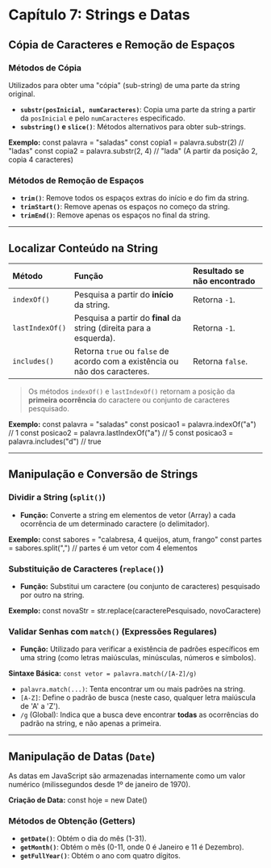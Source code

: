 # Capítulo 7: Strings e Datas

## Cópia de Caracteres e Remoção de Espaços

### Métodos de Cópia
Utilizados para obter uma "cópia" (sub-string) de uma parte da string original.

- **`substr(posInicial, numCaracteres)`**: Copia uma parte da string a partir da `posInicial` e pelo `numCaracteres` especificado.
- **`substring()` e `slice()`**: Métodos alternativos para obter sub-strings.

**Exemplo:**
const palavra = "saladas"
const copia1 = palavra.substr(2) // "ladas"
const copia2 = palavra.substr(2, 4) // "lada" (A partir da posição 2, copia 4 caracteres)

### Métodos de Remoção de Espaços
- **`trim()`**: Remove todos os espaços extras do início e do fim da string.
- **`trimStart()`**: Remove apenas os espaços no começo da string.
- **`trimEnd()`**: Remove apenas os espaços no final da string.

---

## Localizar Conteúdo na String

| Método | Função | Resultado se não encontrado |
| :--- | :--- | :--- |
| `indexOf()` | Pesquisa a partir do **início** da string. | Retorna `-1`. |
| `lastIndexOf()` | Pesquisa a partir do **final** da string (direita para a esquerda). | Retorna `-1`. |
| `includes()` | Retorna `true` ou `false` de acordo com a existência ou não dos caracteres. | Retorna `false`. |

> Os métodos `indexOf()` e `lastIndexOf()` retornam a posição da **primeira ocorrência** do caractere ou conjunto de caracteres pesquisado.

**Exemplo:**
const palavra = "saladas"
const posicao1 = palavra.indexOf("a") // 1
const posicao2 = palavra.lastIndexOf("a") // 5
const posicao3 = palavra.includes("d") // true

---

## Manipulação e Conversão de Strings

### Dividir a String (`split()`)
- **Função:** Converte a string em elementos de vetor (Array) a cada ocorrência de um determinado caractere (o delimitador).

**Exemplo:**
const sabores = "calabresa, 4 queijos, atum, frango"
const partes = sabores.split(",") // partes é um vetor com 4 elementos

### Substituição de Caracteres (`replace()`)
- **Função:** Substitui um caractere (ou conjunto de caracteres) pesquisado por outro na string.

**Exemplo:**
const novaStr = str.replace(caracterePesquisado, novoCaractere)

### Validar Senhas com `match()` (Expressões Regulares)
- **Função:** Utilizado para verificar a existência de padrões específicos em uma string (como letras maiúsculas, minúsculas, números e símbolos).

**Sintaxe Básica:** `const vetor = palavra.match(/[A-Z]/g)`

- `palavra.match(...)`: Tenta encontrar um ou mais padrões na string.
- `[A-Z]`: Define o padrão de busca (neste caso, qualquer letra maiúscula de 'A' a 'Z').
- `/g` (Global): Indica que a busca deve encontrar **todas** as ocorrências do padrão na string, e não apenas a primeira.

---

## Manipulação de Datas (`Date`)
As datas em JavaScript são armazenadas internamente como um valor numérico (milissegundos desde 1º de janeiro de 1970).

**Criação de Data:**
const hoje = new Date()

### Métodos de Obtenção (Getters)
- **`getDate()`**: Obtém o dia do mês (1-31).
- **`getMonth()`**: Obtém o mês (0-11, onde 0 é Janeiro e 11 é Dezembro).
- **`getFullYear()`**: Obtém o ano com quatro dígitos.

